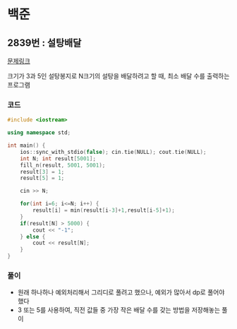# 백준

## 2839번 : 설탕배달

[문제링크](https://www.acmicpc.net/problem/2839)

크기가 3과 5인 설탕봉지로 N크기의 설탕을 배달하려고 할 때, 최소 배달 수를 출력하는 프로그램


### 코드

```c++
#include <iostream>

using namespace std;

int main() {
    ios::sync_with_stdio(false); cin.tie(NULL); cout.tie(NULL);
    int N; int result[5001];
    fill_n(result, 5001, 5001);
    result[3] = 1;
    result[5] = 1;

    cin >> N;

    for(int i=6; i<=N; i++) {
        result[i] = min(result[i-3]+1,result[i-5]+1);
    }
    if(result[N] > 5000) {
        cout << "-1";
    } else {
        cout << result[N];
    }
}

```





### 풀이

- 원래 하나하나 예외처리해서 그리디로 풀려고 했으나, 예외가 많아서 dp로 풀어야했다
- 3 또는 5를 사용하여, 직전 값들 중 가장 작은 배달 수를 갖는 방법을 저장해놓는 풀이
